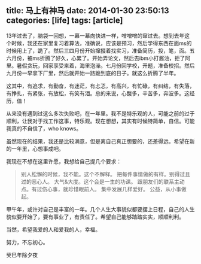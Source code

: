 title: 马上有神马
date:  2014-01-30 23:50:13
categories: [life]
tags: [article]
---
13年过去了，脑袋一回想，一幕一幕向快进一样，噌噌噌的窜过去。想到去年这个时候，我还在家里复习着算法，准确说，应该是预习，然后学得东西在面ms的时候用上了，跪了。然后三四月份开始撺掇着找实习，准备简历，投，笔，面。五六月份，被ms折腾了好久，心累了。开始弄论文，然后去ibm小打酱油，拒了阿里。暑假贪玩，回家享受来着，海里泡澡。七月份回学校，开题，准备校招。然后九月份一早拿下厂里，然后就开始一路跪到底的日子。就这么折腾了半年。

这其中，有追求，有勤奋，有迷茫，有忐忑，有高兴，有忙碌，有纠结，有失落，有挣扎，有紧张，有放松，有笑有泪。总的来说，心酸多，辛苦多，奔波多。这经历，值！

从来没有遇到过这么多次失败吧，在一年里。我不是特乐观的人，可能之前的过于顺利，让我对于找工作这事，特乐观。现在想想，其实有时候特简单，自信。可能我真的不自信了，who knows。

虽然现在的结果，我还是比较满意，但是离自己真正想要的，还差得远。希望在新的一年里，心想事成吧。

我现在不想在这里许愿，我想给自己提几个要求：
> 别人松懈的时候，我不能。这个不解释。
> 把每件事情做的有样。别得过且过的恶心人。
> 大气&大度。这个会是一生的功课。
> 跟朋友们的联系主动点。有过伤心事，就珍惜眼前人。
> 集中发展几样爱好。
> 公益，从小事做起。

甲午年，或许对自己是丰富的一年。几个人生大事貌似都要摆上日程，自己的人生貌似要开始了，要有事业了，有责任了。希望自己能够踏踏实实，顺顺利利。

当然，希望我爱的人和爱我的人，幸福。

努力，不忘初心。

 
癸巳年除夕夜